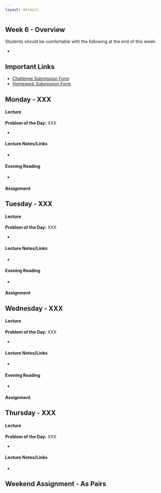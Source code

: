 ```yaml
---
layout: default
---
```


## Week 6 - Overview

Students should be comfortable with the following at the end of this week:

*


## Important Links

* [Challenge Submission Form](http://goo.gl/forms/OzzXZL6iEF)
* [Homework Submission Form](http://goo.gl/forms/o9so3mi9Sd)


## Monday - XXX

#### Lecture

**Problem of the Day:** XXX

*

#### Lecture Notes/Links

*

#### Evening Reading

*

#### Assignment




## Tuesday - XXX

#### Lecture

**Problem of the Day:** XXX

*

#### Lecture Notes/Links

*

#### Evening Reading

*

#### Assignment




## Wednesday - XXX

#### Lecture

**Problem of the Day:** XXX

*

#### Lecture Notes/Links

*

#### Evening Reading

*

#### Assignment




## Thursday - XXX

#### Lecture

**Problem of the Day:** XXX

*

#### Lecture Notes/Links

*


## Weekend Assignment - As Pairs
